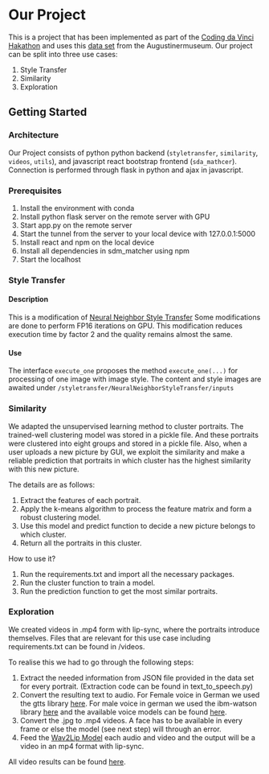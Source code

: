 # Our Project
This is a project that has been implemented as part of the [Coding da Vinci Hakathon](https://codingdavinci.de/) and uses this
[data set](https://codingdavinci.de/daten/look-me-100-gesichter-100-geschichten) from the Augustinermuseum.
Our project can be split into three use cases: 

1) Style Transfer 
2) Similarity
3) Exploration

## Getting Started 
### Architecture
Our Project consists of python python backend (`styletransfer`, `similarity`, `videos`, `utils`), 
and javascript react bootstrap frontend (`sda_mathcer`). Connection is performed through flask in python and ajax in javascript.

### Prerequisites
1. Install the environment with conda
2. Install python flask server on the remote server with GPU
3. Start app.py on the remote server
4. Start the tunnel from the server to your local device with 127.0.0.1:5000
5. Install react and npm on the local device 
6. Install all dependencies in sdm_matcher using npm
7. Start the localhost 


### Style Transfer
#### Description
This is a modification of [Neural Neighbor Style Transfer](https://github.com/nkolkin13/NeuralNeighborStyleTransfer)
Some modifications are done to perform FP16 iterations on GPU. 
This modification reduces execution time by factor 2 and the quality remains almost the same.

#### Use
The interface `execute_one` proposes the method `execute_one(...)` for processing of one image with image style.
The content and style images are awaited under `/styletransfer/NeuralNeighborStyleTransfer/inputs`

 ### Similarity 
 We adapted the unsupervised learning method to cluster portraits. The trained-well clustering model was stored in a pickle file. And these portraits were clustered into eight groups and stored in a pickle file. Also, when a user uploads a new picture by GUI, we exploit the similarity and make a reliable prediction that portraits in which cluster has the highest similarity with this new picture.
 
 The details are as follows:
1) Extract the features of each portrait.
2) Apply the k-means algorithm to process the feature matrix and form a robust clustering model.
3) Use this model and predict function to decide a new picture belongs to which cluster.
4) Return all the portraits in this cluster.

 How to use it?
1) Run the requirements.txt and import all the necessary packages.
2) Run the cluster function to train a model.
3) Run the prediction function to get the most similar portraits.

 ### Exploration 
 We created videos in .mp4 form with lip-sync, where the portraits introduce themselves. 
 Files that are relevant for this use case including requirements.txt can be found in /videos.

To realise this we had to go through the following steps: 
1) Extract the needed information from JSON file provided in the data set for every portrait. 
(Extraction code can be found in text_to_speech.py)
2) Convert the resulting text to audio. For Female voice in German we used the gtts library [here](https://gtts.readthedocs.io/en/latest/).
For male voice in german we used the ibm-watson library [here](https://cloud.ibm.com/catalog/services/text-to-speech) and the available voice models can be found [here](https://cloud.ibm.com/docs/text-to-speech?topic=text-to-speech-voices).
3) Convert the .jpg to .mp4 videos. A face has to be available in every frame or else the model (see next step) will through an error.
4) Feed the [Wav2Lip Model](https://github.com/Rudrabha/Wav2Lip) each audio and video and the output will be a video in an mp4 format with lip-sync. 

All video results can be found [here](https://drive.google.com/drive/folders/1Aym3jpz2XV2FUKID8KyKFOQnHHV5MXBC?usp=sharing). 

